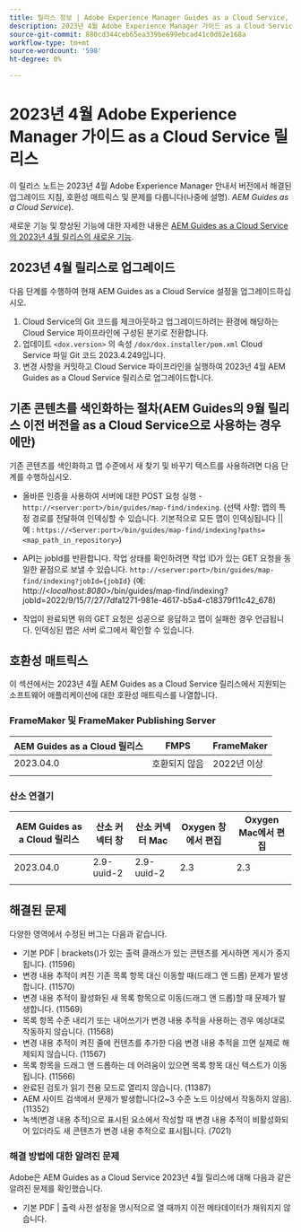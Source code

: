 ```yaml
---
title: 릴리스 정보 | Adobe Experience Manager Guides as a Cloud Service, 2023년 4월 릴리스
description: 2023년 4월 Adobe Experience Manager 가이드 as a Cloud Service 릴리스
source-git-commit: 880cd344ceb65ea339be699ebcad41c0d62e168a
workflow-type: tm+mt
source-wordcount: '598'
ht-degree: 0%

---
```


# 2023년 4월 Adobe Experience Manager 가이드 as a Cloud Service 릴리스

이 릴리스 노트는 2023년 4월 Adobe Experience Manager 안내서 버전에서 해결된 업그레이드 지침, 호환성 매트릭스 및 문제를 다룹니다(나중에 설명). *AEM Guides as a Cloud Service*).

새로운 기능 및 향상된 기능에 대한 자세한 내용은 [AEM Guides as a Cloud Service의 2023년 4월 릴리스의 새로운 기능](whats-new-2023.4.0.md).

## 2023년 4월 릴리스로 업그레이드

다음 단계를 수행하여 현재 AEM Guides as a Cloud Service 설정을 업그레이드하십시오.

1. Cloud Service의 Git 코드를 체크아웃하고 업그레이드하려는 환경에 해당하는 Cloud Service 파이프라인에 구성된 분기로 전환합니다.
2. 업데이트 `<dox.version>` 의 속성 `/dox/dox.installer/pom.xml` Cloud Service 파일 Git 코드 2023.4.249입니다.
3. 변경 사항을 커밋하고 Cloud Service 파이프라인을 실행하여 2023년 4월 AEM Guides as a Cloud Service 릴리스로 업그레이드합니다.

## 기존 콘텐츠를 색인화하는 절차(AEM Guides의 9월 릴리스 이전 버전을 as a Cloud Service으로 사용하는 경우에만)

기존 콘텐츠를 색인화하고 맵 수준에서 새 찾기 및 바꾸기 텍스트를 사용하려면 다음 단계를 수행하십시오.

* 올바른 인증을 사용하여 서버에 대한 POST 요청 실행 - `http://<server:port>/bin/guides/map-find/indexing`.
(선택 사항: 맵의 특정 경로를 전달하여 인덱싱할 수 있습니다. 기본적으로 모든 맵이 인덱싱됩니다 || 예 : `https://<Server:port>/bin/guides/map-find/indexing?paths=<map_path_in_repository>`)

* API는 jobId를 반환합니다. 작업 상태를 확인하려면 작업 ID가 있는 GET 요청을 동일한 끝점으로 보낼 수 있습니다. `http://<server:port>/bin/guides/map-find/indexing?jobId={jobId}`
(예: http://&lt;_localhost:8080_>/bin/guides/map-find/indexing?jobId=2022/9/15/7/27/7dfa1271-981e-4617-b5a4-c18379f11c42_678)

* 작업이 완료되면 위의 GET 요청은 성공으로 응답하고 맵이 실패한 경우 언급됩니다. 인덱싱된 맵은 서버 로그에서 확인할 수 있습니다.

## 호환성 매트릭스

이 섹션에서는 2023년 4월 AEM Guides as a Cloud Service 릴리스에서 지원되는 소프트웨어 애플리케이션에 대한 호환성 매트릭스를 나열합니다.

### FrameMaker 및 FrameMaker Publishing Server

| AEM Guides as a Cloud 릴리스 | FMPS | FrameMaker |
| --- | --- | --- |
| 2023.04.0 | 호환되지 않음 | 2022년 이상 |
| | | |


### 산소 연결기

| AEM Guides as a Cloud 릴리스 | 산소 커넥터 창 | 산소 커넥터 Mac | Oxygen 창에서 편집 | Oxygen Mac에서 편집 |
| --- | --- | --- | --- | --- |
| 2023.04.0 | 2.9-uuid-2 | 2.9-uuid-2 | 2.3 | 2.3 |
|  |  |  |  |



## 해결된 문제

다양한 영역에서 수정된 버그는 다음과 같습니다.

* 기본 PDF | brackets()가 있는 출력 클래스가 있는 콘텐츠를 게시하면 게시가 중지됩니다. (11596)
* 변경 내용 추적이 켜진 기존 목록 항목 대신 이동할 때(드래그 앤 드롭) 문제가 발생합니다. (11570)
* 변경 내용 추적이 활성화된 새 목록 항목으로 이동(드래그 앤 드롭)할 때 문제가 발생합니다. (11569)
* 목록 항목 수준 내리기 또는 내어쓰기가 변경 내용 추적을 사용하는 경우 예상대로 작동하지 않습니다. (11568)
* 변경 내용 추적이 켜진 줄에 컨텐츠를 추가한 다음 변경 내용 추적을 끄면 실제로 해제되지 않습니다. (11567)
* 목록 항목을 드래그 앤 드롭하는 데 어려움이 있으면 목록 항목 대신 텍스트가 이동됩니다. (11566)
* 완료된 검토가 읽기 전용 모드로 열리지 않습니다. (11387)
* AEM 사이트 검색에서 문제가 발생합니다(2~3 수준 노드 이상에서 작동하지 않음). (11352)
* 녹색(변경 내용 추적)으로 표시된 요소에서 작성할 때 변경 내용 추적이 비활성화되어 있더라도 새 콘텐츠가 변경 내용 추적으로 표시됩니다. (7021)

### 해결 방법에 대한 알려진 문제

Adobe은 AEM Guides as a Cloud Service 2023년 4월 릴리스에 대해 다음과 같은 알려진 문제를 확인했습니다.

* 기본 PDF | 출력 사전 설정을 명시적으로 열 때까지 이전 메타데이터가 채워지지 않습니다.
